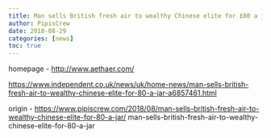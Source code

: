```yaml
---
title: Man sells British fresh air to wealthy Chinese elite for £80 a jar
author: PipisCrew
date: 2018-08-29
categories: [news]
toc: true
---
```


homepage - http://www.aethaer.com/

https://www.independent.co.uk/news/uk/home-news/man-sells-british-fresh-air-to-wealthy-chinese-elite-for-80-a-jar-a6857461.html

origin - https://www.pipiscrew.com/2018/08/man-sells-british-fresh-air-to-wealthy-chinese-elite-for-80-a-jar/ man-sells-british-fresh-air-to-wealthy-chinese-elite-for-80-a-jar